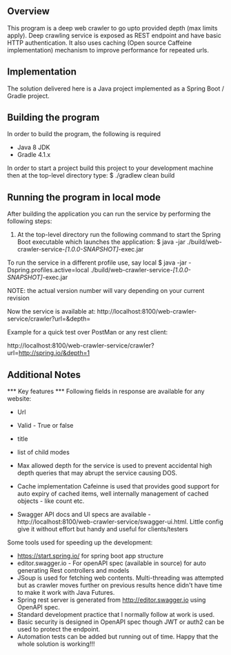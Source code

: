 ## Overview
This program is a deep web crawler to go upto provided depth (max limits apply). Deep crawling service is exposed as REST endpoint and have basic HTTP authentication. It also uses caching (Open source Caffeine implementation) mechanism to improve performance for repeated urls.

## Implementation
The solution delivered here is a Java project implemented as a Spring Boot / Gradle project.


## Building the program
In order to build the program, the following is required

- Java 8 JDK
- Gradle 4.1.x

In order to start a project build this project to your development machine then at the top-level directory type:
$ ./gradlew clean build


## Running the program in local mode
After building the application you can run the service by performing the following steps:

1. At the top-level directory run the following command to start the Spring Boot executable which launches the application:
$ java -jar ./build/web-crawler-service-*[1.0.0-SNAPSHOT]*-exec.jar

To run the service in a different profile use, say local
$ java -jar -Dspring.profiles.active=local ./build/web-crawler-service-*[1.0.0-SNAPSHOT]*-exec.jar

NOTE: the actual version number will vary depending on your current revision

Now the service is available at:
http://localhost:8100/web-crawler-service/crawler?url=<pageUrl>&depth=<depthValue>

Example for a quick test over PostMan or any rest client:

http://localhost:8100/web-crawler-service/crawler?url=http://spring.io/&depth=1

## Additional Notes
*** Key features ***
Following fields in response are available for any website:
- Url
- Valid - True or false
- title
- list of child modes

- Max allowed depth for the service is used to prevent accidental high depth queries that may abrupt the service causing DOS.
- Cache implementation Cafeinne is used that provides good support for auto expiry of cached items, well internally management of cached objects - like count etc.
- Swagger API docs and UI specs are available - http://localhost:8100/web-crawler-service/swagger-ui.html. Little config give it without effort but handy and useful for clients/testers

Some tools used for speeding up the development:
- https://start.spring.io/ for spring boot app structure
- editor.swagger.io - For openAPI spec (available in source) for auto generating Rest controllers and models
- JSoup is used for fetching web contents. Multi-threading was attempted but as crawler moves further on previous results hence didn't have time to make it work with Java Futures.
- Spring rest server is generated from http://editor.swagger.io using OpenAPI spec.
- Standard development practice that I normally follow at work is used.
- Basic security is designed in OpenAPI spec though JWT or auth2 can be used to protect the endpoint.
- Automation tests can be added but running out of time. Happy that the whole solution is working!!!
